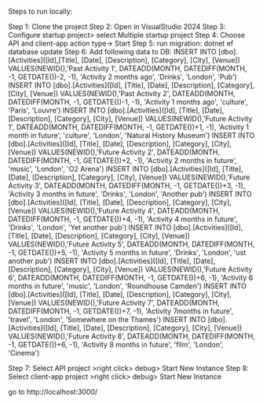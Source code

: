 Steps to run locally:

Step 1: Clone the project 
Step 2: Open in VisualStudio 2024
Step 3: Configure startup project> select Multiple startup project
Step 4: Choose API and client-app action type-> Start
Step 5: run migration: dotnet ef database update 
Step 6: Add following data to DB:
  INSERT INTO [dbo].[Activities]([Id],[Title], [Date], [Description], [Category], [City], [Venue])
  VALUES(NEWID(),'Past Activity 1', DATEADD(MONTH, DATEDIFF(MONTH, -1, GETDATE())-2, -1), 'Activity 2 months ago', 'Drinks', 'London', 'Pub')
  INSERT INTO [dbo].[Activities]([Id], [Title], [Date], [Description], [Category], [City], [Venue])
  VALUES(NEWID(),'Past Activity 2', DATEADD(MONTH, DATEDIFF(MONTH, -1, GETDATE())-1, -1), 'Activity 1 months ago', 'culture', 'Paris', 'Louvre')
  INSERT INTO [dbo].[Activities]([Id], [Title], [Date], [Description], [Category], [City], [Venue])
  VALUES(NEWID(),'Future Activity 1', DATEADD(MONTH, DATEDIFF(MONTH, -1, GETDATE())+1, -1), 'Activity 1 month in future', 'culture', 'London', 'Natural History Museum')
  INSERT INTO [dbo].[Activities]([Id], [Title], [Date], [Description], [Category], [City], [Venue])
  VALUES(NEWID(),'Future Activity 2', DATEADD(MONTH, DATEDIFF(MONTH, -1, GETDATE())+2, -1), 'Activity 2 months in future', 'music', 'London', 'O2 Arena')
  INSERT INTO [dbo].[Activities]([Id], [Title], [Date], [Description], [Category], [City], [Venue])
  VALUES(NEWID(),'Future Activity 3', DATEADD(MONTH, DATEDIFF(MONTH, -1, GETDATE())+3, -1), 'Activity 3 months in future', 'Drinks', 'London', 'Another pub')
  INSERT INTO [dbo].[Activities]([Id], [Title], [Date], [Description], [Category], [City], [Venue])
  VALUES(NEWID(),'Future Activity 4', DATEADD(MONTH, DATEDIFF(MONTH, -1, GETDATE())+4, -1), 'Activity 4 months in future', 'Drinks', 'London', 'Yet another pub')
  INSERT INTO [dbo].[Activities]([Id], [Title], [Date], [Description], [Category], [City], [Venue])
  VALUES(NEWID(),'Future Activity 5', DATEADD(MONTH, DATEDIFF(MONTH, -1, GETDATE())+5, -1), 'Activity 5 months in future', 'Drinks', 'London', 'ust another pub')
  INSERT INTO [dbo].[Activities]([Id], [Title], [Date], [Description], [Category], [City], [Venue])
  VALUES(NEWID(),'Future Activity 6', DATEADD(MONTH, DATEDIFF(MONTH, -1, GETDATE())+6, -1), 'Activity 6 months in future', 'music', 'London', 'Roundhouse Camden')
  INSERT INTO [dbo].[Activities]([Id], [Title], [Date], [Description], [Category], [City], [Venue])
  VALUES(NEWID(),'Future Activity 7', DATEADD(MONTH, DATEDIFF(MONTH, -1, GETDATE())+7, -1), 'Activity 7months in future', 'travel', 'London', 'Somewhere on the Thames')
  INSERT INTO [dbo].[Activities]([Id], [Title], [Date], [Description], [Category], [City], [Venue])
  VALUES(NEWID(),'Future Activity 8', DATEADD(MONTH, DATEDIFF(MONTH, -1, GETDATE())+6, -1), 'Activity 8 months in future', 'film', 'London', 'Cinema')

Step 7: Select API project >right click> debug> Start New Instance
Step 8: Select client-app project >right click> debug> Start New Instance

go to   http://localhost:3000/




